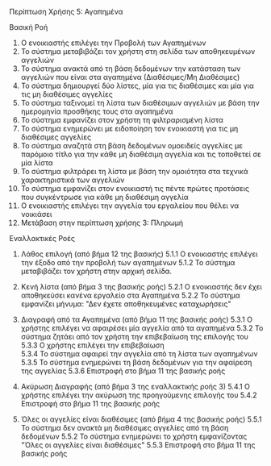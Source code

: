 Περίπτωση Χρήσης 5: Αγαπημένα

Βασική Ροή
1.  Ο ενοικιαστής επιλέγει την Προβολή των Αγαπημένων 
2.  Το σύστημα μεταβιβάζει τον χρήστη στη σελίδα των αποθηκευμένων αγγελιών
3.  Το σύστημα ανακτά από τη βάση δεδομένων την κατάσταση των αγγελιών που είναι στα αγαπημένα (Διαθέσιμες/Μη Διαθέσιμες)
4.  Το σύστημα δημιουργεί δύο λίστες, μία για τις διαθέσιμες και μία για τις μη διαθέσιμες αγγελίες
5.  Το σύστημα ταξινομεί τη λίστα των διαθέσιμων αγγελιών με βάση την ημερομηνία προσθήκης τους στα αγαπημένα
6.  Το σύστημα εμφανίζει στον χρήστη τη φιλτραρισμένη λίστα
7.  Το σύστημα ενημερώνει με ειδοποίηση τον ενοικιαστή για τις μη διαθέσιμες αγγελίες
8.  Το σύστημα αναζητά στη βάση δεδομένων ομοειδείς αγγελίες με παρόμοιο τίτλο για την κάθε μη διαθέσιμη αγγελία και τις τοποθετεί σε μία λίστα
9.  Το σύστημα φιλτράρει τη λίστα με βάση την ομοιότητα στα τεχνικά χαρακτηριστικά των αγγελιών
10. Το σύστημα εμφανίζει στον ενοικιαστή τις πέντε πρώτες προτάσεις που συγκέντρωσε για κάθε μη διαθέσιμη αγγελία 
11. Ο ενοικιαστής επιλέγει την αγγελία του εργαλείου που θέλει να νοικιάσει
12. Μετάβαση στην περίπτωση χρήσης 3: Πληρωμή

Εναλλακτικές Ροές
1. Λάθος επιλογή (από βήμα 12 της βασικής)
5.1.1 Ο ενοικιαστής επιλέγει την έξοδο από την προβολή των αγαπημένων
5.1.2 Το σύστημα μεταβιβάζει τον χρήστη στην αρχική σελίδα.

2. Κενή λίστα (από βήμα 3 της βασικής ροής)
5.2.1 Ο ενοικιαστής δεν έχει αποθηκεύσει κανένα εργαλείο στα Αγαπημένα
5.2.2 Το σύστημα εμφανίζει μήνυμα: "Δεν έχετε αποθηκευμένες καταχωρήσεις"

3. Διαγραφή από τα Αγαπημένα (από βήμα 11 της βασικής ροής)
5.3.1 Ο χρήστης επιλέγει να αφαιρέσει μία αγγελία από τα αγαπημένα
5.3.2 Το σύστημα ζητάει από τον χρήστη την επιβεβαίωση της επιλογής του 
5.3.3 Ο χρήστης επιλέγει την επιβεβαίωση  
5.3.4 Το σύστημα αφαιρεί την αγγελία από τη λίστα των αγαπημένων
5.3.5 Το σύστημα ενημερώνει τη βάση δεδομένων για την αφαίρεση της αγγελίας
5.3.6 Επιστροφή στο βήμα 11 της βασικής ροής

4. Ακύρωση Διαγραφής (από βήμα 3 της εναλλακτικής ροής 3)
5.4.1 Ο χρήστης επιλέγει την ακύρωση της προηγούμενης επιλογής του
5.4.2 Επιστροφή στο βήμα 11 της βασικής ροής

5. Όλες οι αγγελίες είναι διαθέσιμες (από βήμα 4 της βασικής ροής)
5.5.1 Το σύστημα δεν ανακτά μη διαθέσιμες αγγελίες από τη βάση δεδομένων
5.5.2 Το σύστημα ενημερώνει το χρήστη εμφανίζοντας "Όλες οι αγγελίες είναι διαθέσιμες"
5.5.3 Επιστροφή στο βήμα 11 της βασικής ροής
